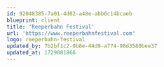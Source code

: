 ```yaml
---
id: 92048385-7a01-4d02-a48e-abb6c14bcaeb
blueprint: client
title: 'Reeperbahn Festival'
url: 'https://www.reeperbahnfestival.com'
logo: reeperbahn-festival
updated_by: 7b2bf1c2-0b8e-44d9-a774-98d3580bee37
updated_at: 1729081866
---
```

